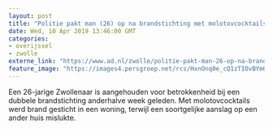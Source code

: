 ```yaml
---
layout: post
title: "Politie pakt man (26) op na brandstichting met molotovcocktails in Zwolle"
date: Wed, 10 Apr 2019 13:46:00 GMT
categories: 
- overijssel 
- zwolle 
externe_link: "https://www.ad.nl/zwolle/politie-pakt-man-26-op-na-brandstichting-met-molotovcocktails-in-zwolle~a74ae81f/"
feature_image: "https://images4.persgroep.net/rcs/HxnOnq0e_cQ1zTIOvBYmQ27q7uo/diocontent/144512756/_fitwidth/400/?appId=21791a8992982cd8da851550a453bd7f&quality=0.7"
---
```


Een 26-jarige Zwollenaar is aangehouden voor betrokkenheid bij een dubbele brandstichting anderhalve week geleden. Met molotovcocktails werd brand gesticht in een woning, terwijl een soortgelijke aanslag op een ander huis mislukte.
